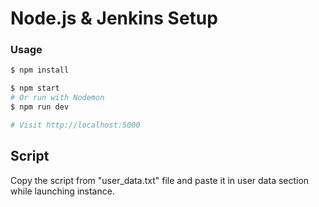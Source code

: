 # Node.js & Jenkins Setup


### Usage

```sh
$ npm install
```

```sh
$ npm start
# Or run with Nodemon
$ npm run dev

# Visit http://localhost:5000
```

## Script

 Copy the script from "user_data.txt" file and paste it in user data section while launching instance.
